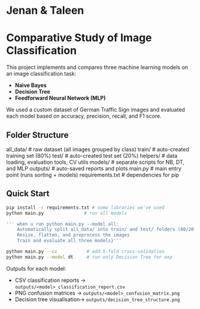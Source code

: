 # Jenan & Taleen #
# Comparative Study of Image Classification

This project implements and compares three machine learning models on an image classification task:
- **Naive Bayes**
- **Decision Tree**
- **Feedforward Neural Network (MLP)**

We used a custom dataset of German Traffic Sign images and evaluated each model based on accuracy, precision, recall, and F1 score.

## Folder Structure

all_data/ # raw dataset (all images grouped by class)
train/ # auto-created training set (80%)
test/ # auto-created test set (20%)
helpers/ # data loading, evaluation tools, CV utils
models/ # separate scripts for NB, DT, and MLP
outputs/ # auto-saved reports and plots
main.py # main entry point (runs sorting + models)
requirements.txt # dependencies for pip

## Quick Start
```bash
pip install -r requirements.txt # somw libraries we've used
python main.py               # run all models

''' when u run python main.py --model all:
    Automatically split all_data/ into train/ and test/ folders (80/20 split)
    Resize, flatten, and preprocess the images
    Train and evaluate all three models}'''

python main.py --cv           # add 5‑fold cross‑validation
python main.py --model dt     # run only Decision Tree for exp
```

Outputs for each model:
* CSV classification reports → `outputs/<model>_classification_report.csv`
* PNG confusion matrices     → `outputs/<model>_confusion_matrix.png`
* Decision tree visualisation→ `outputs/decision_tree_structure.png`